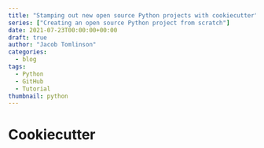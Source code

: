 ```yaml
---
title: "Stamping out new open source Python projects with cookiecutter"
series: ["Creating an open source Python project from scratch"]
date: 2021-07-23T00:00:00+00:00
draft: true
author: "Jacob Tomlinson"
categories:
  - blog
tags:
  - Python
  - GitHub
  - Tutorial
thumbnail: python
---
```


# Cookiecutter